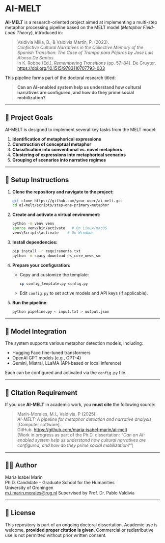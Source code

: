 # AI-MELT

**AI-MELT** is a research-oriented project aimed at implementing a multi-step metaphor processing pipeline based on the MELT model (*Metaphor Field-Loop Theory*), introduced in:

> Valdivia Milla, B., & Valdivia Martin, P. (2023).  
> *Conflictive Cultural Narratives in the Collective Memory of the Spanish Transition: The Case of Trampa para Pájaros by José Luis Alonso De Santos.*  
> In K. Robbe (Ed.), *Remembering Transitions* (pp. 57–84). De Gruyter.  
> https://doi.org/10.1515/9783110707793-003

This pipeline forms part of the doctoral research titled:

> **Can an AI-enabled system help us understand how cultural narratives are configured, and how do they prime social mobilization?**

---

## 🎯 Project Goals

AI-MELT is designed to implement several key tasks from the MELT model:

1. **Identification of metaphorical expressions**  
2. **Construction of conceptual metaphor**  
3. **Classification into conventional vs. novel metaphors**  
4. **Clustering of expressions into metaphorical scenarios**  
5. **Grouping of scenarios into narrative regimes**

---

## 🚀 Setup Instructions

1. **Clone the repository and navigate to the project:**
   ```bash
   git clone https://github.com/your-user/ai-melt.git
   cd ai-melt/scripts/step-one-primary-metaphor
   ```

2. **Create and activate a virtual environment:**
   ```bash
   python -m venv venv
   source venv/bin/activate   # On Linux/macOS
   venv\Scripts\activate    # On Windows
   ```

3. **Install dependencies:**
   ```bash
   pip install -r requirements.txt
   python -m spacy download es_core_news_sm
   ```

4. **Prepare your configuration:**
   - Copy and customize the template:
     ```bash
     cp config_template.py config.py
     ```
   - Edit `config.py` to set active models and API keys (if applicable).

5. **Run the pipeline:**
   ```bash
   python pipeline.py < input.txt > output.json
   ```

---

## 🧠 Model Integration

The system supports various metaphor detection models, including:

- Hugging Face fine-tuned transformers
- OpenAI GPT models (e.g., GPT-4)
- Gemini, Mistral, LLaMA (API-based or local inference)

Each can be configured and activated via the `config.py` file.

---

## 📄 Citation Requirement

If you use **AI-MELT** in academic work, you **must cite** the following source:

> Marín-Morales, M.I., Valdivia, P (2025).  
> *AI-MELT: A pipeline for metaphor detection and narrative analysis* [Computer software].  
> GitHub. https://github.com/maria-isabel-marin/ai-melt  
> (Work in progress as part of the Ph.D. dissertation: *“Can an AI-enabled system help us understand how cultural narratives are configured, and how do they prime social mobilization?”*)

---

## 👩‍💻 Author

María Isabel Marín  
Ph.D. Candidate – Graduate School for the Humanities  
University of Groningen  
m.i.marin.morales@rug.nl
Supervised by Prof. Dr. Pablo Valdivia

---

## 📜 License

This repository is part of an ongoing doctoral dissertation. Academic use is welcome, **provided proper citation is given**. Commercial or redistributive use is not permitted without prior written consent.
